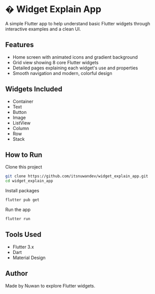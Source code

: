 # � Widget Explain App
A simple Flutter app to help understand basic Flutter widgets through interactive examples and a clean UI.

## Features
- Home screen with animated icons and gradient background
- Grid view showing 8 core Flutter widgets
- Detailed pages explaining each widget's use and properties
- Smooth navigation and modern, colorful design

## Widgets Included
- Container
- Text
- Button
- Image
- ListView
- Column
- Row
- Stack

## How to Run
Clone this project
```bash
git clone https://github.com/itsnuwandev/widget_explain_app.git
cd widget_explain_app
```

Install packages
```bash
flutter pub get
```

Run the app
```bash
flutter run
```

## Tools Used
- Flutter 3.x
- Dart
- Material Design

## Author
Made by Nuwan to explore Flutter widgets.
